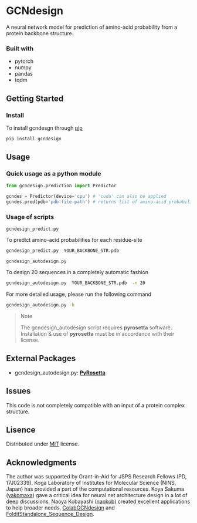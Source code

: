 # GCNdesign

A neural network model for prediction of amino-acid probability from a protein backbone structure.

### Built with
- pytorch
- numpy
- pandas
- tqdm

## Getting Started

### Install
To install gcndesgn through [pip](https://pypi.org/project/gcndesign)
```bash
pip install gcndesign
```

## Usage

### Quick usage as a python module
```python
from gcndesign.prediction import Predictor

gcndes = Predictor(device='cpu') # 'cuda' can also be applied
gcndes.pred(pdb='pdb-file-path') # returns list of amino-acid probabilities
```

### Usage of scripts

```gcndesign_predict.py```

To predict amino-acid probabilities for each residue-site
```bash
gcndesign_predict.py  YOUR_BACKBONE_STR.pdb
```

```gcndesign_autodesign.py```

To design 20 sequences in a completely automatic fashion

```bash
gcndesign_autodesign.py  YOUR_BACKBONE_STR.pdb  -n 20
```

For more detailed usage, please run the following command
```bash
gcndesign_autodesign.py -h
```

> Note
>
> The gcndesign_autodesign script requires **pyrosetta** software.
> Installation & use of **pyrosetta** must be in accordance with their license.

## External Packages
- gcndesign_autodesign.py: [**PyRosetta**](https://www.pyrosetta.org/)

## Issues
This code is not completely compatible with an input of a protein complex structure.

## Lisence
Distributed under [MIT](https://choosealicense.com/licenses/mit/) license.

## Acknowledgments
The author was supported by Grant-in-Aid for JSPS Research Fellows (PD, 17J02339).
Koga Laboratory of Institutes for Molecular Science (NINS, Japan) has provided a part of the computational resources.
Koya Sakuma ([yakomaxa](https://github.com/yakomaxa)) gave a critical idea for neural net architecture design in a lot of deep discussions.
Naoya Kobayashi ([naokob](https://github.com/naokob)) created excellent applications to help broader needs,
[ColabGCNdesign](https://github.com/naokob/ColabGCNdesign.git) and [FolditStandalone_Sequence_Design](https://github.com/naokob/FolditStandalone_Sequence_Design.git).
